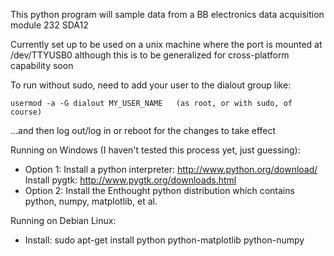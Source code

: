 This python program will sample data from a BB electronics data acquisition module 232 SDA12

Currently set up to be used on a unix machine where the port is mounted at /dev/TTYUSB0 although this is to be generalized for cross-platform capability soon

To run without sudo, need to add your user to the dialout group like:
	
	usermod -a -G dialout MY_USER_NAME   (as root, or with sudo, of course)

...and then log out/log in or reboot for the changes to take effect

Running on Windows (I haven't tested this process yet, just guessing):
	
- Option 1:
	Install a python interpreter: http://www.python.org/download/
	Install pygtk: http://www.pygtk.org/downloads.html
- Option 2:
	Install the Enthought python distribution which contains python, numpy, matplotlib, et al.

Running on Debian Linux:
- Install: 
	sudo apt-get install python python-matplotlib python-numpy


